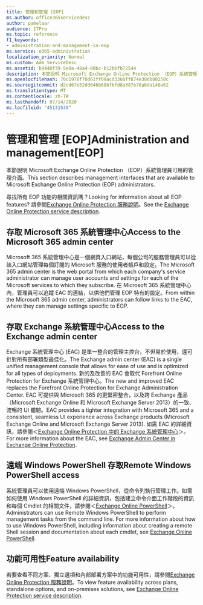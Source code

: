 ```yaml
---
title: 管理和管理 [EOP]
ms.author: office365servicedesc
author: pamelaar
audience: ITPro
ms.topic: reference
f1_keywords:
- administration-and-management-in-eop
ms.service: o365-administration
localization_priority: Normal
ms.custom: Adm_ServiceDesc
ms.assetid: b9448f39-5e8a-48a4-80bc-b12b6fb72544
description: 本節說明 Microsoft Exchange Online Protection （EOP）系統管理員可用的管理介面。
ms.openlocfilehash: 70c1978f78d61ff09acd3360ff874e38db80250c
ms.sourcegitcommit: d2cd67e52dd646b68bfbfd8a387e70a6da140a62
ms.translationtype: MT
ms.contentlocale: zh-TW
ms.lasthandoff: 07/14/2020
ms.locfileid: "45131539"
---
```

# <a name="administration-and-managementeop"></a><span data-ttu-id="d5e3b-103">管理和管理 [EOP]</span><span class="sxs-lookup"><span data-stu-id="d5e3b-103">Administration and management[EOP]</span></span>

<span data-ttu-id="d5e3b-104">本節說明 Microsoft Exchange Online Protection （EOP）系統管理員可用的管理介面。</span><span class="sxs-lookup"><span data-stu-id="d5e3b-104">This section describes management interfaces that are available to Microsoft Exchange Online Protection (EOP) administrators.</span></span>
  
<span data-ttu-id="d5e3b-105">尋找所有 EOP 功能的相關資訊嗎？</span><span class="sxs-lookup"><span data-stu-id="d5e3b-105">Looking for information about all EOP features?</span></span> <span data-ttu-id="d5e3b-106">請參閱[Exchange Online Protection 服務說明](exchange-online-protection-service-description.md)。</span><span class="sxs-lookup"><span data-stu-id="d5e3b-106">See the [Exchange Online Protection service description](exchange-online-protection-service-description.md).</span></span>
  
## <a name="access-to-the-microsoft-365-admin-center"></a><span data-ttu-id="d5e3b-107">存取 Microsoft 365 系統管理中心</span><span class="sxs-lookup"><span data-stu-id="d5e3b-107">Access to the Microsoft 365 admin center</span></span>

<span data-ttu-id="d5e3b-108">Microsoft 365 系統管理中心是一個網頁入口網站，每個公司的服務管理員可以從該入口網站管理每個訂閱的 Microsoft 服務的使用者帳戶和設定。</span><span class="sxs-lookup"><span data-stu-id="d5e3b-108">The Microsoft 365 admin center is the web portal from which each company's service administrator can manage user accounts and settings for each of the Microsoft services to which they subscribe.</span></span> <span data-ttu-id="d5e3b-109">在 Microsoft 365 系統管理中心內，管理員可以追蹤 EAC 的連結，以供他們管理 EOP 特有的設定。</span><span class="sxs-lookup"><span data-stu-id="d5e3b-109">From within the Microsoft 365 admin center, administrators can follow links to the EAC, where they can manage settings specific to EOP.</span></span>
  
## <a name="access-to-the-exchange-admin-center"></a><span data-ttu-id="d5e3b-110">存取 Exchange 系統管理中心</span><span class="sxs-lookup"><span data-stu-id="d5e3b-110">Access to the Exchange admin center</span></span>

<span data-ttu-id="d5e3b-111">Exchange 系統管理中心 (EAC) 是單一整合的管理主控台，不但易於使用，還可針對所有部署類型最佳化。</span><span class="sxs-lookup"><span data-stu-id="d5e3b-111">The Exchange admin center (EAC) is a single unified management console that allows for ease of use and is optimized for all types of deployments.</span></span> <span data-ttu-id="d5e3b-112">新的及改善的 EAC 會取代 Forefront Online Protection for Exchange 系統管理中心。</span><span class="sxs-lookup"><span data-stu-id="d5e3b-112">The new and improved EAC replaces the Forefront Online Protection for Exchange Administration Center.</span></span> <span data-ttu-id="d5e3b-113">EAC 可提供與 Microsoft 365 的更緊密整合，以及跨 Exchange 產品（Microsoft Exchange Online 和 Microsoft Exchange Server 2013）的一致、流暢的 UI 體驗。</span><span class="sxs-lookup"><span data-stu-id="d5e3b-113">EAC provides a tighter integration with Microsoft 365 and a consistent, seamless UI experience across Exchange products (Microsoft Exchange Online and Microsoft Exchange Server 2013).</span></span> <span data-ttu-id="d5e3b-114">如需 EAC 的詳細資訊，請參閱＜[Exchange Online Protection 中的 Exchange 系統管理中心](https://go.microsoft.com/fwlink/p/?LinkId=282381)＞。</span><span class="sxs-lookup"><span data-stu-id="d5e3b-114">For more information about the EAC, see [Exchange Admin Center in Exchange Online Protection](https://go.microsoft.com/fwlink/p/?LinkId=282381).</span></span>
  
## <a name="remote-windows-powershell-access"></a><span data-ttu-id="d5e3b-115">遠端 Windows PowerShell 存取</span><span class="sxs-lookup"><span data-stu-id="d5e3b-115">Remote Windows PowerShell access</span></span>

 <span data-ttu-id="d5e3b-p104">系統管理員可以使用遠端 Windows PowerShell，從命令列執行管理工作。如需如何使用 Windows PowerShell 的詳細資訊，包括建立命令介面工作階段的資訊和每個 Cmdlet 的相關文件，請參閱＜[Exchange Online PowerShell](https://go.microsoft.com/fwlink/p/?LinkId=282266)＞。</span><span class="sxs-lookup"><span data-stu-id="d5e3b-p104">Administrators can use Remote Windows PowerShell to perform management tasks from the command line. For more information about how to use Windows PowerShell, including information about creating a remote Shell session and documentation about each cmdlet, see [Exchange Online PowerShell](https://go.microsoft.com/fwlink/p/?LinkId=282266).</span></span>
  
## <a name="feature-availability"></a><span data-ttu-id="d5e3b-118">功能可用性</span><span class="sxs-lookup"><span data-stu-id="d5e3b-118">Feature availability</span></span>

<span data-ttu-id="d5e3b-119">若要查看不同方案、獨立選項和內部部署方案中的功能可用性，請參閱[Exchange Online Protection 服務說明](exchange-online-protection-service-description.md)。</span><span class="sxs-lookup"><span data-stu-id="d5e3b-119">To view feature availability across plans, standalone options, and on-premises solutions, see [Exchange Online Protection service description](exchange-online-protection-service-description.md).</span></span>
  